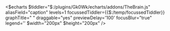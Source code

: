 <div class="z-0 fixed bottom-0 right-0 rounded-tr-lg hidden lg:block">
<$echarts $tiddler="$:/plugins/Gk0Wk/echarts/addons/TheBrain.js" aliasField="caption" levels=1 focussedTiddler={{$:/temp/focussedTiddler}} graphTitle=" " draggable="yes" previewDelay='100' focusBlur="true" legend='' $width="200px" $height="200px" />
</div>